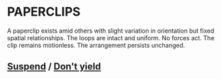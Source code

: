 # PAPERCLIPS

A paperclip exists amid others with slight variation in orientation but fixed spatial relationships. The loops are intact and uniform. No forces act. The clip remains motionless. The arrangement persists unchanged.

## [Suspend](page-b0a98507d5ece4d3) / [Don't yield](page-29e15d155b7a6fa7)
